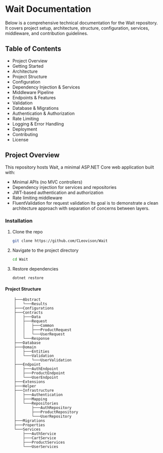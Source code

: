 # Wait Documentation
Below is a comprehensive technical documentation for the Wait repository. It covers project setup, architecture, structure, configuration, services, middleware, and contribution guidelines.


## Table of Contents

- Project Overview
- Getting Started
- Architecture
- Project Structure
- Configuration
- Dependency Injection & Services
- Middleware Pipeline
- Endpoints & Features
- Validation
- Database & Migrations
- Authentication & Authorization
- Rate Limiting
- Logging & Error Handling
- Deployment
- Contributing
- License


## Project Overview
This repository hosts Wait, a minimal ASP.NET Core web application built with:
- Minimal APIs (no MVC controllers)
- Dependency injection for services and repositories
- JWT-based authentication and authorization
- Rate limiting middleware
- FluentValidation for request validation
Its goal is to demonstrate a clean architecture approach with separation of concerns between layers.

### Installation

1. Clone the repo
   ```sh
   git clone https://github.com/CLeovison/Wait
   ```
2. Navigate to the project directory
   ```sh
   cd Wait
   ```
3. Restore dependencies
   ```sh
   dotnet restore
   ```
#### Project Structure


``` src
    ├───Abstract
    │   └───Results
    ├───Configurations
    ├───Contracts
    │   ├───Data
    │   ├───Request
    │   │   ├───Common
    │   │   ├───ProductRequest
    │   │   └───UserRequest
    │   └───Response
    ├───Database
    ├───Domain
    │   ├───Entities
    │   └───Validation
    │       └───UserValidation
    ├───Endpoint
    │   ├───AuthEndpoint
    │   ├───ProductEndpoint
    │   └───UserEndpoint
    ├───Extensions
    ├───Helper
    ├───Infrastructure
    │   ├───Authentication
    │   ├───Mapping
    │   └───Repositories
    │       ├───AuthRepository
    │       ├───ProductRepository
    │       └───UserRepository
    ├───Migrations
    ├───Properties
    └───Services
        ├───AuthService
        ├───CartService
        ├───ProductServices
        └───UserServices

```